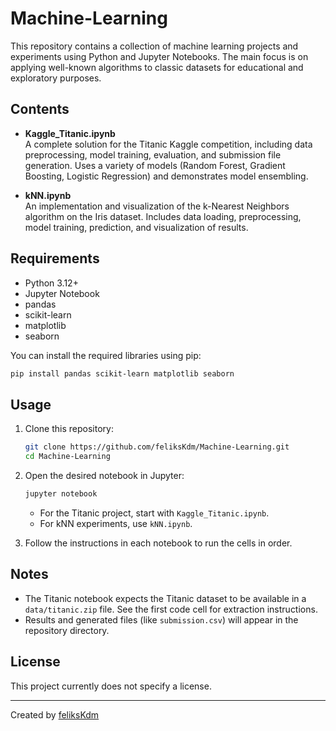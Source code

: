 # Machine-Learning

This repository contains a collection of machine learning projects and experiments using Python and Jupyter Notebooks. The main focus is on applying well-known algorithms to classic datasets for educational and exploratory purposes.

## Contents

- **Kaggle_Titanic.ipynb**  
  A complete solution for the Titanic Kaggle competition, including data preprocessing, model training, evaluation, and submission file generation. Uses a variety of models (Random Forest, Gradient Boosting, Logistic Regression) and demonstrates model ensembling.

- **kNN.ipynb**  
  An implementation and visualization of the k-Nearest Neighbors algorithm on the Iris dataset. Includes data loading, preprocessing, model training, prediction, and visualization of results.

## Requirements

- Python 3.12+
- Jupyter Notebook
- pandas
- scikit-learn
- matplotlib
- seaborn

You can install the required libraries using pip:

```bash
pip install pandas scikit-learn matplotlib seaborn
```

## Usage

1. Clone this repository:
    ```bash
    git clone https://github.com/feliksKdm/Machine-Learning.git
    cd Machine-Learning
    ```

2. Open the desired notebook in Jupyter:
    ```bash
    jupyter notebook
    ```
   - For the Titanic project, start with `Kaggle_Titanic.ipynb`.
   - For kNN experiments, use `kNN.ipynb`.

3. Follow the instructions in each notebook to run the cells in order.

## Notes

- The Titanic notebook expects the Titanic dataset to be available in a `data/titanic.zip` file. See the first code cell for extraction instructions.
- Results and generated files (like `submission.csv`) will appear in the repository directory.

## License

This project currently does not specify a license.

---
Created by [feliksKdm](https://github.com/feliksKdm)
